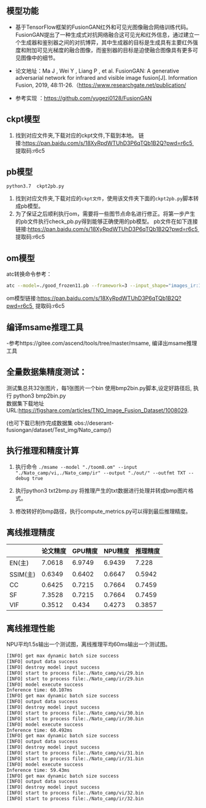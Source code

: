 ## 模型功能  

- 基于TensorFlow框架的FusionGAN红外和可见光图像融合网络训练代码。FusionGAN提出了一种生成式对抗网络融合这可见光和红外信息，通过建立一个生成器和鉴别器之间的对抗博弈，其中生成器的目标是生成具有主要红外强度和附加可见光梯度的融合图像，而鉴别器的目标是迫使融合图像具有更多可见图像中的细节。
- 论文地址：Ma J ,  Wei Y ,  Liang P , et al. FusionGAN: A generative adversarial network for infrared and visible image fusion[J]. Information Fusion, 2019, 48:11-26.（https://www.researchgate.net/publication/

- 参考实现 ：https://github.com/yugezi0128/FusionGAN


## ckpt模型
1. 找到对应文件夹,下载对应的ckpt文件,下载到本地。
链接:https://pan.baidu.com/s/18XyRpdWTUhD3P6qTQb1B2Q?pwd=r6c5 
提取码:r6c5

## pb模型
```
python3.7  ckpt2pb.py
```
1. 找到对应文件夹,下载对应的`ckpt文件`，使用该文件夹下面的`ckpt2pb.py`脚本转成pb模型。
2. 为了保证之后顺利执行om，需要将一些图节点命名进行修正。将第一步产生的pb文件执行check_pb.py得到能够正确使用的pb模型。
pb文件在如下连接
链接:https://pan.baidu.com/s/18XyRpdWTUhD3P6qTQb1B2Q?pwd=r6c5 
提取码:r6c5

## om模型
atc转换命令参考：
```sh
atc --model=./good_frozen11.pb --framework=3 --input_shape="images_ir:1,282,372,1;images_vi:1,282,372,1" --output=./toom11 --soc_version=Ascend310
```

om模型链接:https://pan.baidu.com/s/18XyRpdWTUhD3P6qTQb1B2Q?pwd=r6c5 
提取码:r6c5
##  编译msame推理工具
-参考https://gitee.com/ascend/tools/tree/master/msame, 编译出msame推理工具

## 全量数据集精度测试：
测试集总共32张图片，每1张图片一个bin
使用bmp2bin.py脚本,设定好路径后,
执行 python3 bmp2bin.py \
数据集下载地址
URL:https://figshare.com/articles/TNO_Image_Fusion_Dataset/1008029.

(也可下载已制作完成数据集 obs://deserant-fusiongan/dataset/Test_img/Nato_camp/)
## 执行推理和精度计算
  
1. 执行命令 `./msame --model "./toom8.om" --input "./Nato_camp/vi,./Nato_camp/ir" --output "./out/" --outfmt TXT --debug true
`
2. 执行python3 txt2bmp.py 将推理产生的txt数据进行处理并转成bmp图片格式。

3. 修改转好的bmp路径，执行compute_metrics.py可以得到最后推理精度。

## 离线推理精度

|     |  论文精度	| GPU精度  |  NPU精度  | 推理精度|
|  ----     |  ----     |  ----    |   ----   |  ----  |
| EN(主)   | 7.0618 | 6.9749|6.9439 |7.228|
| SSIM(主) | 0.6349 |0.6402 |0.6647 |0.5942|
| CC |0.6425 |0.7215|0.7664 |0.7459|
| SF |7.3528|0.7215 |0.7664 |0.7459|
| VIF |0.3512|0.434 |0.4273 |0.3857|
## 离线推理性能
NPU平均1.5s输出一个测试图，离线推理平均60ms输出一个测试图。
```sh
[INFO] get max dynamic batch size success
[INFO] output data success
[INFO] destroy model input success
[INFO] start to process file:./Nato_camp/vi/29.bin
[INFO] start to process file:./Nato_camp/ir/29.bin
[INFO] model execute success
Inference time: 60.107ms
[INFO] get max dynamic batch size success
[INFO] output data success
[INFO] destroy model input success
[INFO] start to process file:./Nato_camp/vi/30.bin
[INFO] start to process file:./Nato_camp/ir/30.bin
[INFO] model execute success
Inference time: 60.492ms
[INFO] get max dynamic batch size success
[INFO] output data success
[INFO] destroy model input success
[INFO] start to process file:./Nato_camp/vi/31.bin
[INFO] start to process file:./Nato_camp/ir/31.bin
[INFO] model execute success
Inference time: 59.43ms
[INFO] get max dynamic batch size success
[INFO] output data success
[INFO] destroy model input success
[INFO] start to process file:./Nato_camp/vi/32.bin
[INFO] start to process file:./Nato_camp/ir/32.bin
```

